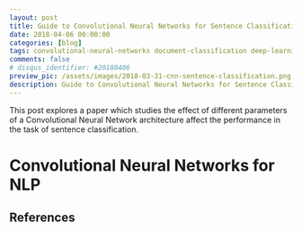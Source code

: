 ```yaml
---
layout: post
title: Guide to Convolutional Neural Networks for Sentence Classification
date: 2018-04-06 00:00:00
categories: [blog]
tags: convolutional-neural-networks document-classification deep-learning
comments: false
# disqus_identifier: #20180406
preview_pic: /assets/images/2018-03-31-cnn-sentence-classification.png
description: Guide to Convolutional Neural Networks for Sentence Classification
---
```


This post explores a paper which studies the effect of different parameters of a Convolutional Neural Network architecture affect the performance in the task of sentence classification.


# __Convolutional Neural Networks for NLP__

<!--
In the case of NLP tasks, i.e., when applied to text instead of images, we have a 1 dimensional array representing the text. Here the architecture of the ConvNets is changed to 1D convolutional-and-pooling operations.
-->

<!--
https://www.aclweb.org/anthology/I/I17/I17-1026.pdf

http://www.aclweb.org/anthology/C14-1008


https://uwspace.uwaterloo.ca/bitstream/handle/10012/9592/Chen_Yahui.pdf?sequence=3&isAllowed=y

Papers experiments
==================
A Convolutional Neural Network for Modelling Sentences (Nal Kalchbrenner)
http://www.aclweb.org/anthology/P14-1062

http://riejohnson.com/paper/dpcnn-acl17.pdf

A Sensitivity Analysis of (and Practitioners’ Guide to) Convolutional Neural Networks for Sentence Classification
https://www.aclweb.org/anthology/I/I17/I17-1026.pdf


Start with a baseline configuration and study:

### Effect of input word vectors:
* Consider starting with the basic configuration described in Table 1 and using non-static word2vec or GloVe.

### Effect of filter region size

The filter region size can have a large effect on performance, and should be tuned. Line-search over the single filter region size to find the ‘best’ single region size. A rea- sonable range might be 1∼10. However, for datasets with very long sentences like CR, it may be worth exploring larger filter region sizes. Once this ‘best’ region size is iden- tified, it may be worth exploring combining multiple filters using regions sizes near this single best size, given that empirically multi- ple ‘good’ region sizes always outperformed using only the single best region size.


### Effect of number of feature maps for each filter region size

### Effect of activation function

### Effect of pooling strategy

### Effect of regularization

Neural Networks for NLP
http://www.phontron.com/class/nn4nlp2017/schedule.html


I think of model evaluation in four different categories:

Underfitting – Validation and training error high
Overfitting – Validation error is high, training error low
Good fit – Validation error low, slightly higher than the training error
Unknown fit - Validation error low, training error 'high'

Implementations
===============
https://machinelearningmastery.com/develop-n-gram-multichannel-convolutional-neural-network-sentiment-analysis/

-->


## __References__

<!--
* ["Convolutional Neural Networks for Sentence Classification" Y. Kim 2014 in Conference on Empirical Methods in Natural Language Processing (EMNLP'14)](http://www.aclweb.org/anthology/D14-1181)
-->